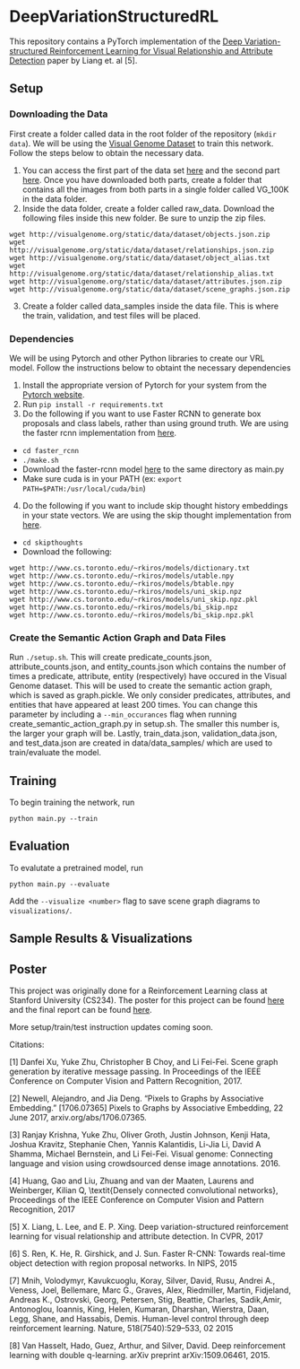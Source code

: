 # DeepVariationStructuredRL
This repository contains a PyTorch implementation of the [Deep Variation-structured Reinforcement Learning for Visual Relationship and Attribute Detection](https://arxiv.org/abs/1703.03054) paper by Liang et. al [5].

## Setup

### Downloading the Data
First create a folder called data in the root folder of the repository (`mkdir data`). We will be using the [Visual Genome Dataset](http://visualgenome.org) to train this network. Follow the steps below to obtain the necessary data.

1. You can access the first part of the data set [here](https://cs.stanford.edu/people/rak248/VG_100K_2/images.zip) and the second part [here](https://cs.stanford.edu/people/rak248/VG_100K_2/images2.zip). Once you have downloaded both parts, create a folder that contains all the images from both parts in a single folder called VG_100K in the data folder.
2. Inside the data folder, create a folder called raw_data. Download the following files inside this new folder. Be sure to unzip the zip files.
<pre><code>wget http://visualgenome.org/static/data/dataset/objects.json.zip
wget http://visualgenome.org/static/data/dataset/relationships.json.zip
wget http://visualgenome.org/static/data/dataset/object_alias.txt
wget http://visualgenome.org/static/data/dataset/relationship_alias.txt
wget http://visualgenome.org/static/data/dataset/attributes.json.zip
wget http://visualgenome.org/static/data/dataset/scene_graphs.json.zip</code></pre>
3. Create a folder called data_samples inside the data file. This is where the train, validation, and test files will be placed.

### Dependencies
We will be using Pytorch and other Python libraries to create our VRL model. Follow the instructions below to obtaint the necessary dependencies

1. Install the appropriate version of Pytorch for your system from the [Pytorch website](http://pytorch.org/).
2. Run `pip install -r requirements.txt`
3. Do the following if you want to use Faster RCNN to generate box proposals and class labels, rather than using ground truth. We are using the faster rcnn implementation from [here](https://github.com/longcw/faster_rcnn_pytorch).
* `cd faster_rcnn`
* `./make.sh`
* Download the faster-rcnn model [here](https://drive.google.com/open?id=0B4pXCfnYmG1WOXdpYVFybWxiZFE) to the same directory as main.py
* Make sure cuda is in your PATH (ex: `export PATH=$PATH:/usr/local/cuda/bin`)
4. Do the following if you want to include skip thought history embeddings in your state vectors. We are using the skip thought implementation from [here](https://github.com/ryankiros/skip-thoughts).
* `cd skipthoughts`
* Download the following:
<pre><code>wget http://www.cs.toronto.edu/~rkiros/models/dictionary.txt
wget http://www.cs.toronto.edu/~rkiros/models/utable.npy
wget http://www.cs.toronto.edu/~rkiros/models/btable.npy
wget http://www.cs.toronto.edu/~rkiros/models/uni_skip.npz
wget http://www.cs.toronto.edu/~rkiros/models/uni_skip.npz.pkl
wget http://www.cs.toronto.edu/~rkiros/models/bi_skip.npz
wget http://www.cs.toronto.edu/~rkiros/models/bi_skip.npz.pkl</code></pre>

### Create the Semantic Action Graph and Data Files
Run `./setup.sh`. This will create predicate_counts.json, attribute_counts.json, and entity_counts.json which contains the number of times a predicate, attribute, entity (respectively) have occured in the Visual Genome dataset. This will be used to create the semantic action graph, which is saved as graph.pickle. We only consider predicates, attributes, and entities that have appeared at least 200 times. You can change this parameter by including a `--min_occurances` flag when running create_semantic_action_graph.py in setup.sh. The smaller this number is, the larger your graph will be. Lastly, train_data.json, validation_data.json, and test_data.json are created in data/data_samples/ which are used to train/evaluate the model.  

## Training
To begin training the network, run

`python main.py --train`

## Evaluation
To evalutate a pretrained model, run

`python main.py --evaluate`

Add the `--visualize <number>` flag to save <number> scene graph diagrams to `visualizations/`.
  
## Sample Results & Visualizations

## Poster
This project was originally done for a Reinforcement Learning class at Stanford University (CS234). The poster for this project can be found [here](poster.pdf) and the final report can be found [here](https://drive.google.com/file/d/10y1mYCvm7Q6Y4HLyBAmX2neYFcGwUl9x/view?usp=sharing).

More setup/train/test instruction updates coming soon.


Citations:

[1] Danfei Xu, Yuke Zhu, Christopher B Choy, and Li Fei-Fei. Scene graph generation by iterative message passing. In Proceedings of the IEEE Conference on Computer Vision and Pattern Recognition, 2017.

[2] Newell, Alejandro, and Jia Deng. “Pixels to Graphs by Associative Embedding.” [1706.07365] Pixels to Graphs by Associative Embedding, 22 June 2017, arxiv.org/abs/1706.07365.

[3] Ranjay Krishna, Yuke Zhu, Oliver Groth, Justin Johnson, Kenji Hata, Joshua Kravitz, Stephanie Chen, Yannis Kalantidis, Li-Jia Li, David A Shamma, Michael Bernstein, and Li Fei-Fei. Visual genome: Connecting language and vision using crowdsourced dense image annotations. 2016.


[4] Huang, Gao and Liu, Zhuang and van der Maaten, Laurens and Weinberger, Kilian Q, \textit{Densely connected convolutional networks}, Proceedings of the IEEE Conference on Computer Vision and Pattern Recognition, 2017

[5] X. Liang, L. Lee, and E. P. Xing. Deep variation-structured reinforcement
learning for visual relationship and attribute detection. In
CVPR, 2017

[6] S. Ren, K. He, R. Girshick, and J. Sun. Faster R-CNN: Towards
real-time object detection with region proposal networks. In NIPS,
2015

[7] Mnih, Volodymyr, Kavukcuoglu, Koray, Silver, David,
Rusu, Andrei A., Veness, Joel, Bellemare, Marc G.,
Graves, Alex, Riedmiller, Martin, Fidjeland, Andreas K.,
Ostrovski, Georg, Petersen, Stig, Beattie, Charles, Sadik,Amir, Antonoglou, Ioannis, King, Helen, Kumaran,
Dharshan, Wierstra, Daan, Legg, Shane, and Hassabis,
Demis. Human-level control through deep reinforcement
learning. Nature, 518(7540):529–533, 02 2015

[8] Van Hasselt, Hado, Guez, Arthur, and Silver, David. Deep
reinforcement learning with double q-learning. arXiv
preprint arXiv:1509.06461, 2015.
